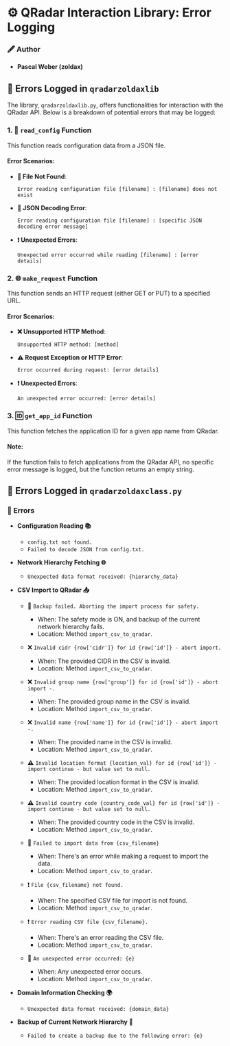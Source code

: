 # ⚙️ QRadar Interaction Library: Error Logging

### 🖋️ Author
- **Pascal Weber (zoldax)**

## 🚫 Errors Logged in `qradarzoldaxlib`
The library, `qradarzoldaxlib.py`, offers functionalities for interaction with the QRadar API. Below is a breakdown of potential errors that may be logged:

### 1. 📑 `read_config` Function

This function reads configuration data from a JSON file.

#### Error Scenarios:

- **🚫 File Not Found**:
    ```
    Error reading configuration file [filename] : [filename] does not exist
    ```

- **🔣 JSON Decoding Error**:
    ```
    Error reading configuration file [filename] : [specific JSON decoding error message]
    ```

- **❗ Unexpected Errors**:
    ```
    Unexpected error occurred while reading [filename] : [error details]
    ```

### 2. 🌐 `make_request` Function

This function sends an HTTP request (either GET or PUT) to a specified URL.

#### Error Scenarios:

- **❌ Unsupported HTTP Method**:
    ```
    Unsupported HTTP method: [method]
    ```

- **⚠️ Request Exception or HTTP Error**:
    ```
    Error occurred during request: [error details]
    ```

- **❗ Unexpected Errors**:
    ```
    An unexpected error occurred: [error details]
    ```

### 3. 🆔 `get_app_id` Function

This function fetches the application ID for a given app name from QRadar.

#### Note:
If the function fails to fetch applications from the QRadar API, no specific error message is logged, but the function returns an empty string.

## 🚫 Errors Logged in `qradarzoldaxclass.py`

### 📢 Errors

- **Configuration Reading 📚**
    - `config.txt not found.`
    - `Failed to decode JSON from config.txt.`
  
- **Network Hierarchy Fetching 🌐**
    - `Unexpected data format received: {hierarchy_data}`

- **CSV Import to QRadar 📤**
    - 🚫 `Backup failed. Aborting the import process for safety.`
        - When: The safety mode is ON, and backup of the current network hierarchy fails.
        - Location: Method `import_csv_to_qradar`.

    - ❌ `Invalid cidr {row['cidr']} for id {row['id']} - abort import.`
        - When: The provided CIDR in the CSV is invalid.
        - Location: Method `import_csv_to_qradar`.

    - ❌ `Invalid group name {row['group']} for id {row['id']} - abort import -.`
        - When: The provided group name in the CSV is invalid.
        - Location: Method `import_csv_to_qradar`.

    - ❌ `Invalid name {row['name']} for id {row['id']} - abort import -.`
        - When: The provided name in the CSV is invalid.
        - Location: Method `import_csv_to_qradar`.

    - ⚠️ `Invalid location format {location_val} for id {row['id']} - import continue - but value set to null.`
        - When: The provided location format in the CSV is invalid.
        - Location: Method `import_csv_to_qradar`.

    - ⚠️ `Invalid country code {country_code_val} for id {row['id']} - import continue - but value set to null.`
        - When: The provided country code in the CSV is invalid.
        - Location: Method `import_csv_to_qradar`.

    - 🚫 `Failed to import data from {csv_filename}`
        - When: There's an error while making a request to import the data.
        - Location: Method `import_csv_to_qradar`.

    - ❗ `File {csv_filename} not found.`
        - When: The specified CSV file for import is not found.
        - Location: Method `import_csv_to_qradar`.

    - ❗ `Error reading CSV file {csv_filename}.`
        - When: There's an error reading the CSV file.
        - Location: Method `import_csv_to_qradar`.

    - 🚫 `An unexpected error occurred: {e}`
        - When: Any unexpected error occurs.
        - Location: Method `import_csv_to_qradar`.

- **Domain Information Checking 🌍**
    - `Unexpected data format received: {domain_data}`

- **Backup of Current Network Hierarchy 💾**
    - `Failed to create a backup due to the following error: {e}`

